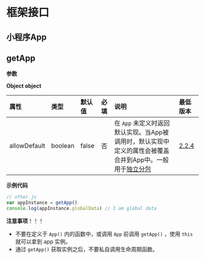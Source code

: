 # 框架接口

## 小程序App

## getApp

**参数**

**Object object**

| 属性         | 类型    | 默认值 | 必填 | 说明                                                         | 最低版本                                                     |
| :----------- | :------ | :----- | :--- | :----------------------------------------------------------- | :----------------------------------------------------------- |
| allowDefault | boolean | false  | 否   | 在 `App` 未定义时返回默认实现。当App被调用时，默认实现中定义的属性会被覆盖合并到App中。一般用于[独立分包](https://developers.weixin.qq.com/miniprogram/dev/framework/subpackages/independent.html) | [2.2.4](https://developers.weixin.qq.com/miniprogram/dev/framework/compatibility.html) |

**示例代码**

```js
// other.js
var appInstance = getApp()
console.log(appInstance.globalData) // I am global data
```

**注意事项**！！！

- 不要在定义于 `App()` 内的函数中，或调用 `App` 前调用 `getApp()` ，使用 `this` 就可以拿到 app 实例。
- 通过 `getApp()` 获取实例之后，不要私自调用生命周期函数。